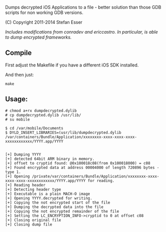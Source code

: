 Dumps decrypted iOS Applications to a file - better solution than those GDB scripts for non working GDB versions.

(C) Copyright 2011-2014 Stefan Esser

_Includes modifications from conradev and ericcastro. In particular, is able to dump encrypted frameworks._


## Compile

First adjust the Makefile if you have a different iOS SDK installed.

And then just: 

```
make
```

## Usage:

```
# chmod a+rx dumpdecrypted.dylib
# cp dumpdecrypted.dylib /usr/lib/
# su mobile

$ cd /var/mobile/Documents
$ DYLD_INSERT_LIBRARIES=(usr/lib/dumpdecrypted.dylib /var/containers/Bundle/Application/xxxxxxxx-xxxx-xxxx-xxxx-xxxxxxxxxxxx/YYYY.app/YYYY


[+] Dumping YYYY
[+] detected 64bit ARM binary in memory.
[+] offset to cryptid found: @0x100018c08(from 0x100018000) = c08
[+] Found encrypted data at address 00004000 of length 720896 bytes - type 1.
[+] Opening /private/var/containers/Bundle/Application/xxxxxxxx-xxxx-xxxx-xxxx-xxxxxxxxxxxx/YYYY.app/YYYY for reading.
[+] Reading header
[+] Detecting header type
[+] Executable is a plain MACH-O image
[+] Opening YYYY.decrypted for writing.
[+] Copying the not encrypted start of the file
[+] Dumping the decrypted data into the file
[+] Copying the not encrypted remainder of the file
[+] Setting the LC_ENCRYPTION_INFO->cryptid to 0 at offset c08
[+] Closing original file
[+] Closing dump file

```
